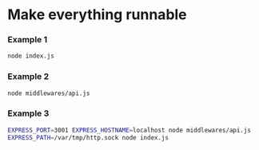 # Make everything runnable

### Example 1
```bash
node index.js
```

### Example 2
```bash
node middlewares/api.js
```

### Example 3
```bash
EXPRESS_PORT=3001 EXPRESS_HOSTNAME=localhost node middlewares/api.js
EXPRESS_PATH=/var/tmp/http.sock node index.js
```
